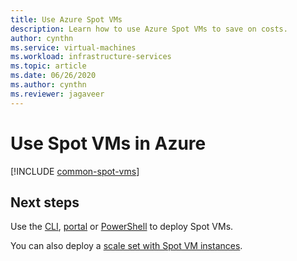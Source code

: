 ```yaml
---
title: Use Azure Spot VMs
description: Learn how to use Azure Spot VMs to save on costs.
author: cynthn
ms.service: virtual-machines
ms.workload: infrastructure-services
ms.topic: article
ms.date: 06/26/2020
ms.author: cynthn
ms.reviewer: jagaveer
---
```



# Use Spot VMs in Azure


[!INCLUDE [common-spot-vms](../../../includes/virtual-machines-common-spot-vms.md)]  



## Next steps
Use the [CLI](spot-cli.md), [portal](../windows/spot-portal.md) or [PowerShell](../windows/spot-powershell.md) to deploy Spot VMs.

You can also deploy a [scale set with Spot VM instances](../../virtual-machine-scale-sets/use-spot.md).

